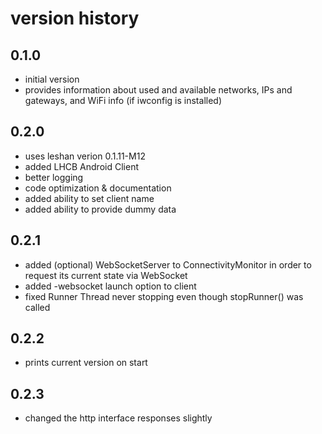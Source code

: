 # version history

## 0.1.0
* initial version
* provides information about used and available networks, IPs and gateways, and WiFi info (if iwconfig is installed)

## 0.2.0
* uses leshan verion 0.1.11-M12
* added LHCB Android Client
* better logging
* code optimization & documentation
* added ability to set client name
* added ability to provide dummy data

## 0.2.1
* added (optional) WebSocketServer to ConnectivityMonitor in order to request its current state via WebSocket
* added -websocket launch option to client
* fixed Runner Thread never stopping even though stopRunner() was called

## 0.2.2
* prints current version on start

## 0.2.3
* changed the http interface responses slightly